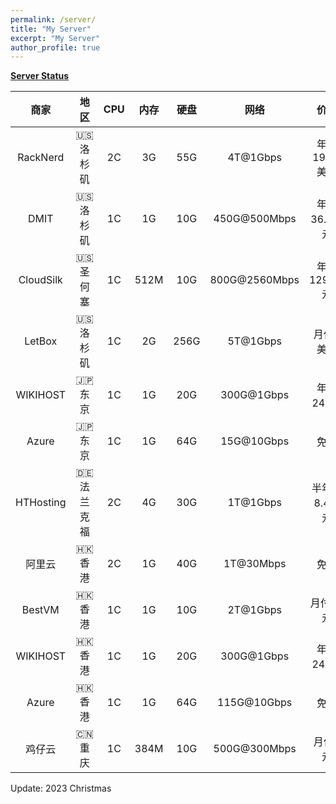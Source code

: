 ```yaml
---
permalink: /server/
title: "My Server"
excerpt: "My Server"
author_profile: true
---
```


**[Server Status](https://status.yfluo.me)**

|商家|地区|CPU|内存|硬盘|网络|价格|备注|
|:--:|:--:|:--:|:--:|:--:|:--:|:--:|:--:|
|RackNerd|🇺🇸 洛杉矶|2C|3G|55G|4T@1Gbps|年付19.99美元|洛杉矶DC02|
|DMIT|🇺🇸 洛杉矶|1C|1G|10G|450G@500Mbps|年付36.9美元|三网CN2GIA|
|CloudSilk|🇺🇸 圣何塞|1C|512M|10G|800G@2560Mbps|年付129.99元|三网4837|
|LetBox|🇺🇸 洛杉矶|1C|2G|256G|5T@1Gbps|月付2美元|256G硬盘|
|WIKIHOST|🇯🇵 东京|1C|1G|20G|300G@1Gbps|年付248元|三网直连|
|Azure|🇯🇵 东京|1C|1G|64G|15G@10Gbps|免费|学生优惠|
|HTHosting|🇩🇪 法兰克福|2C|4G|30G|1T@1Gbps|半年付8.4欧元|EPYC7543|
|阿里云|🇭🇰 香港|2C|1G|40G|1T@30Mbps|免费|学生优惠|
|BestVM|🇭🇰 香港|1C|1G|10G|2T@1Gbps|月付70元|三网CMI|
|WIKIHOST|🇭🇰 香港|1C|1G|20G|300G@1Gbps|年付249元|移动CMI|
|Azure|🇭🇰 香港|1C|1G|64G|115G@10Gbps|免费|学生优惠|
|鸡仔云|🇨🇳 重庆|1C|384M|10G|500G@300Mbps|月付5元|IPv6 Only|

Update: 2023 Christmas
